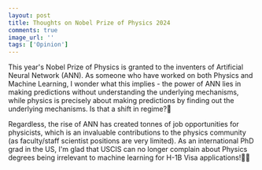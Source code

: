 ```yaml
---
layout: post
title: Thoughts on Nobel Prize of Physics 2024
comments: true
image_url: ''
tags: ['Opinion']
---
```


This year's Nobel Prize of Physics is granted to the inventers of Artificial Neural Network (ANN). As someone who have worked on both Physics and Machine Learning, I wonder what this implies - the power of ANN lies in making predictions without understanding the underlying mechanisms, while physics is precisely about making predictions by finding out the underlying mechanisms. Is that a shift in regime?🤔

Regardless, the rise of ANN has created tonnes of job opportunities for physicists, which is an invaluable contributions to the physics community (as faculty/staff scientist positions are very limited). As an international PhD grad in the US, I'm glad that USCIS can no longer complain about Physics degrees being irrelevant to machine learning for H-1B Visa applications!🥳🎉